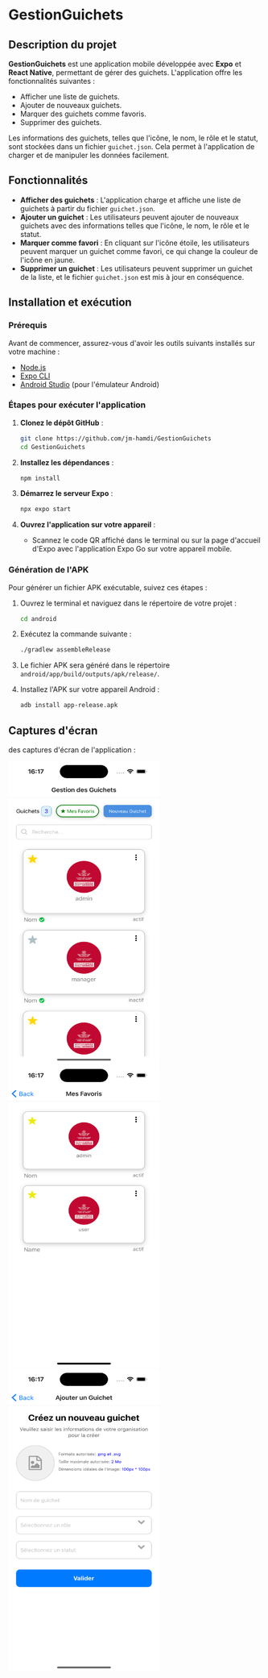 # GestionGuichets

## Description du projet

**GestionGuichets** est une application mobile développée avec **Expo** et **React Native**, permettant de gérer des guichets. L'application offre les fonctionnalités suivantes :
- Afficher une liste de guichets.
- Ajouter de nouveaux guichets.
- Marquer des guichets comme favoris.
- Supprimer des guichets.

Les informations des guichets, telles que l'icône, le nom, le rôle et le statut, sont stockées dans un fichier `guichet.json`. Cela permet à l'application de charger et de manipuler les données facilement.

## Fonctionnalités

- **Afficher des guichets** : L'application charge et affiche une liste de guichets à partir du fichier `guichet.json`.
- **Ajouter un guichet** : Les utilisateurs peuvent ajouter de nouveaux guichets avec des informations telles que l'icône, le nom, le rôle et le statut.
- **Marquer comme favori** : En cliquant sur l'icône étoile, les utilisateurs peuvent marquer un guichet comme favori, ce qui change la couleur de l'icône en jaune.
- **Supprimer un guichet** : Les utilisateurs peuvent supprimer un guichet de la liste, et le fichier `guichet.json` est mis à jour en conséquence.

## Installation et exécution

### Prérequis

Avant de commencer, assurez-vous d'avoir les outils suivants installés sur votre machine :

- [Node.js](https://nodejs.org/)
- [Expo CLI](https://docs.expo.dev/get-started/installation/)
- [Android Studio](https://developer.android.com/studio) (pour l'émulateur Android)

### Étapes pour exécuter l'application

1. **Clonez le dépôt GitHub** :
   ```bash
   git clone https://github.com/jm-hamdi/GestionGuichets
   cd GestionGuichets
   ```

2. **Installez les dépendances** :
   ```bash
   npm install
   ```

3. **Démarrez le serveur Expo** :
   ```bash
   npx expo start
   ```

4. **Ouvrez l'application sur votre appareil** :
   - Scannez le code QR affiché dans le terminal ou sur la page d'accueil d'Expo avec l'application Expo Go sur votre appareil mobile.

### Génération de l'APK

Pour générer un fichier APK exécutable, suivez ces étapes :

1. Ouvrez le terminal et naviguez dans le répertoire de votre projet :
   ```bash
   cd android
   ```

2. Exécutez la commande suivante :
   ```bash
   ./gradlew assembleRelease
   ```

3. Le fichier APK sera généré dans le répertoire `android/app/build/outputs/apk/release/`. 

4. Installez l'APK sur votre appareil Android :
   ```bash
   adb install app-release.apk
   ```

## Captures d'écran

des captures d'écran de l'application :

<!--  <img src="https://github.com/jm-hamdi/GestionGuichets/blob/main/assets/list1.png" alt="Liste 1" width="300" height="600"> -->
<img src="https://github.com/jm-hamdi/GestionGuichets/blob/main/assets/list2.png" alt="Liste 2" width="300" height="600"> <img src="https://github.com/jm-hamdi/GestionGuichets/blob/main/assets/listFavor.png" alt="Liste Favoris" width="300" height="600"> <img src="https://github.com/jm-hamdi/GestionGuichets/blob/main/assets/Add.png" alt="Ajouter" width="300" height="600">


